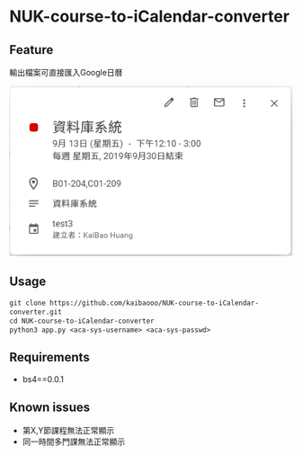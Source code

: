 # NUK-course-to-iCalendar-converter

## Feature
輸出檔案可直接匯入Google日曆  
  
![](https://github.com/kaibaooo/NUK-course-to-iCalendar-converter/blob/master/img/sample.png?raw=true)

## Usage
```
git clone https://github.com/kaibaooo/NUK-course-to-iCalendar-converter.git
cd NUK-course-to-iCalendar-converter
python3 app.py <aca-sys-username> <aca-sys-passwd>
```

## Requirements
* bs4==0.0.1

## Known issues
* 第X,Y節課程無法正常顯示
* 同一時間多門課無法正常顯示
